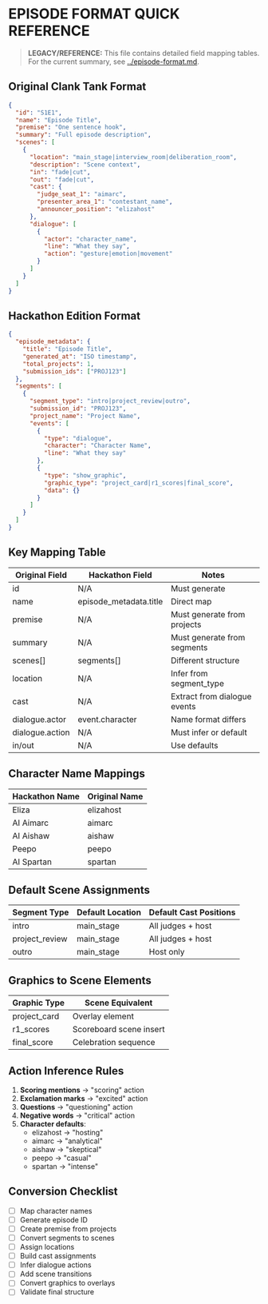 # EPISODE FORMAT QUICK REFERENCE

> **LEGACY/REFERENCE:** This file contains detailed field mapping tables. For the current summary, see [../episode-format.md](../episode-format.md).

## Original Clank Tank Format
```json
{
  "id": "S1E1",
  "name": "Episode Title",
  "premise": "One sentence hook",
  "summary": "Full episode description",
  "scenes": [
    {
      "location": "main_stage|interview_room|deliberation_room",
      "description": "Scene context",
      "in": "fade|cut",
      "out": "fade|cut",
      "cast": {
        "judge_seat_1": "aimarc",
        "presenter_area_1": "contestant_name",
        "announcer_position": "elizahost"
      },
      "dialogue": [
        {
          "actor": "character_name",
          "line": "What they say",
          "action": "gesture|emotion|movement"
        }
      ]
    }
  ]
}
```

## Hackathon Edition Format
```json
{
  "episode_metadata": {
    "title": "Episode Title",
    "generated_at": "ISO timestamp",
    "total_projects": 1,
    "submission_ids": ["PROJ123"]
  },
  "segments": [
    {
      "segment_type": "intro|project_review|outro",
      "submission_id": "PROJ123",
      "project_name": "Project Name",
      "events": [
        {
          "type": "dialogue",
          "character": "Character Name",
          "line": "What they say"
        },
        {
          "type": "show_graphic",
          "graphic_type": "project_card|r1_scores|final_score",
          "data": {}
        }
      ]
    }
  ]
}
```

## Key Mapping Table

| Original Field | Hackathon Field | Notes |
|---------------|-----------------|-------|
| id | N/A | Must generate |
| name | episode_metadata.title | Direct map |
| premise | N/A | Must generate from projects |
| summary | N/A | Must generate from segments |
| scenes[] | segments[] | Different structure |
| location | N/A | Infer from segment_type |
| cast | N/A | Extract from dialogue events |
| dialogue.actor | event.character | Name format differs |
| dialogue.action | N/A | Must infer or default |
| in/out | N/A | Use defaults |

## Character Name Mappings

| Hackathon Name | Original Name |
|---------------|---------------|
| Eliza | elizahost |
| AI Aimarc | aimarc |
| AI Aishaw | aishaw |
| Peepo | peepo |
| AI Spartan | spartan |

## Default Scene Assignments

| Segment Type | Default Location | Default Cast Positions |
|-------------|------------------|----------------------|
| intro | main_stage | All judges + host |
| project_review | main_stage | All judges + host |
| outro | main_stage | Host only |

## Graphics to Scene Elements

| Graphic Type | Scene Equivalent |
|-------------|------------------|
| project_card | Overlay element |
| r1_scores | Scoreboard scene insert |
| final_score | Celebration sequence |

## Action Inference Rules

1. **Scoring mentions** → "scoring" action
2. **Exclamation marks** → "excited" action
3. **Questions** → "questioning" action
4. **Negative words** → "critical" action
5. **Character defaults**:
   - elizahost → "hosting"
   - aimarc → "analytical"
   - aishaw → "skeptical"
   - peepo → "casual"
   - spartan → "intense"

## Conversion Checklist

- [ ] Map character names
- [ ] Generate episode ID
- [ ] Create premise from projects
- [ ] Convert segments to scenes
- [ ] Assign locations
- [ ] Build cast assignments
- [ ] Infer dialogue actions
- [ ] Add scene transitions
- [ ] Convert graphics to overlays
- [ ] Validate final structure